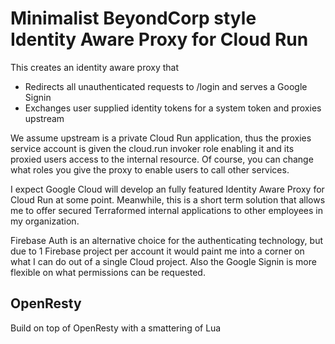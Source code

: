 # Minimalist BeyondCorp style Identity Aware Proxy for Cloud Run

This creates an identity aware proxy that
- Redirects all unauthenticated requests to /login and serves a Google Signin
- Exchanges user supplied identity tokens for a system token and proxies upstream

We assume upstream is a private Cloud Run application, thus the proxies service account
is given the cloud.run invoker role enabling it and its proxied users access to the internal resource. Of course, you can change what roles you give the proxy to enable users to call other services.

I expect Google Cloud will develop an fully featured Identity Aware Proxy for Cloud Run at some point. Meanwhile, this is a short term solution that allows me to offer  secured Terraformed internal applications to other employees in my organization.

Firebase Auth is an alternative choice for the authenticating technology, but due to
1 Firebase project per account it would paint me into a corner on what I can do out of a single Cloud project. Also the Google Signin is more flexible on what permissions can be requested.

## OpenResty

Build on top of OpenResty with a smattering of Lua


